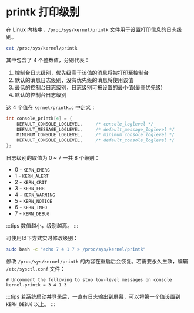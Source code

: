 # printk 打印级别

在 Linux 内核中，`/proc/sys/kernel/printk` 文件用于设置打印信息的日志级别。

```bash
cat /proc/sys/kernel/printk
```

其中包含了 4 个整数值，分别代表：

1. 控制台日志级别，优先级高于该值的消息将被打印至控制台
2. 默认的消息日志级别，没有优先级的消息将使用该值
3. 最低的控制台日志级别，日志级别可被设置的最小值(最高优先级)
4. 默认的控制台日志级别

这 4 个值在 `kernel/printk.c` 中定义：

```c
int console_printk[4] = {
    DEFAULT_CONSOLE_LOGLEVEL,     /* console_loglevel */
    DEFAULT_MESSAGE_LOGLEVEL,     /* default_message_loglevel */
    MINIMUM_CONSOLE_LOGLEVEL,     /* minimum_console_loglevel */
    DEFAULT_CONSOLE_LOGLEVEL,     /* default_console_loglevel */
};
```

日志级别的取值为 0 ~ 7 一共 8 个级别：

- 0 - `KERN_EMERG`
- 1 - `KERN_ALERT`
- 2 - `KERN_CRIT`
- 3 - `KERN_ERR`
- 4 - `KERN_WARNING`
- 5 - `KERN_NOTICE`
- 6 - `KERN_INFO`
- 7 - `KERN_DEBUG`

:::tips
数值越小，级别越高。
:::

可使用以下方式实时修改级别：

```bash
sudo bash -c "echo 7 4 1 7 > /proc/sys/kernel/printk"
```

修改 `/proc/sys/kernel/printk` 的内容在重启后会恢复。若需要永久生效，编辑 `/etc/sysctl.conf` 文件：

```
# Uncomment the following to stop low-level messages on console
kernel.printk = 3 4 1 3
```

:::tips
若系统启动并登录后，一直有日志输出到屏幕，可以将第一个值设置到 `KERN_DEBUG` 以上。
:::
